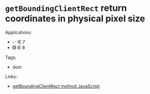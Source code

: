 # `getBoundingClientRect` return coordinates in physical pixel size

Applications:

-   ✅ IE 7
-   ❎ IE 8

Tags:

-   dom

Links:

-   [getBoundingClientRect method JavaScript](http://help.dottoro.com/ljvmcrrn.php)

